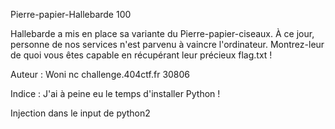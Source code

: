  Pierre-papier-Hallebarde
100

Hallebarde a mis en place sa variante du Pierre-papier-ciseaux. À ce jour, personne de nos services n'est parvenu à vaincre l'ordinateur. Montrez-leur de quoi vous êtes capable en récupérant leur précieux flag.txt !

Auteur : Woni
nc challenge.404ctf.fr 30806 

Indice : J'ai à peine eu le temps d'installer Python !

Injection dans le input de python2
